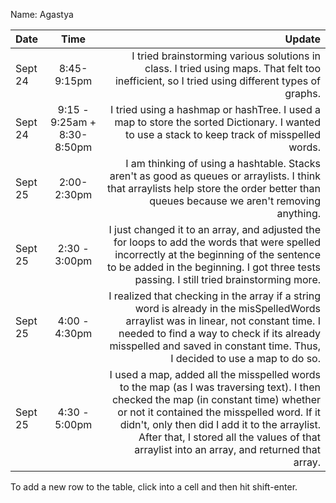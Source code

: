 Name: Agastya

| Date    |            Time             |                                                                                                                                                                                                                                                                                                                              Update |
|:--------|:---------------------------:|------------------------------------------------------------------------------------------------------------------------------------------------------------------------------------------------------------------------------------------------------------------------------------------------------------------------------------:|
| Sept 24 |         8:45-9:15pm         |                                                                                                                                                                                        I tried brainstorming various solutions in class. I tried using maps. That felt too inefficient, so I tried using different types of graphs. |
| Sept 24 | 9:15 - 9:25am + 8:30-8:50pm |                                                                                                                                                                                        I tried using a hashmap or hashTree. I used a map to store the sorted Dictionary. I wanted to use a stack to keep track of misspelled words. |
| Sept 25 |         2:00-2:30pm         |                                                                                                                                             I am thinking of using a hashtable. Stacks aren't as good as queues or arraylists. I think that arraylists help store the order better than queues because we aren't removing anything. |
| Sept 25 |        2:30 - 3:00pm        |                                                                                                I just changed it to an array, and adjusted the for loops to add the words that were spelled incorrectly at the beginning of the sentence to be added in the beginning. I got three tests passing. I still tried brainstorming more. |
| Sept 25 |        4:00 - 4:30pm        |                                                                   I realized that checking in the array if a string word is already in the misSpelledWords arraylist was in linear, not constant time. I needed to find a way to check if its already misspelled and saved in constant time. Thus, I decided to use a map to do so. |
| Sept 25 |        4:30 - 5:00pm        | I used a map, added all the misspelled words to the map (as I was traversing text). I then checked the map (in constant time) whether or not it contained the misspelled word. If it didn't, only then did I add it to the arraylist. After that, I stored all the values of that arraylist into an array, and returned that array. |


To add a new row to the table, click into a cell and then hit shift-enter.